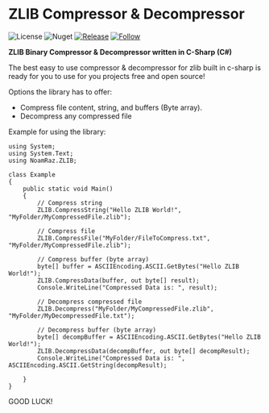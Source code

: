 # ZLIB Compressor & Decompressor
![License](https://img.shields.io/aur/license/apache-spark)
![Nuget](https://img.shields.io/badge/NuGet%20Package%20Required-zlib.net-orange)
[![Release](https://img.shields.io/github/v/release/UrMango/zlib-comp-decomp?color=%23)](https://github.com/UrMango/zlib-comp-decomp/releases)
[![Follow](https://img.shields.io/github/followers/UrMango?label=Follow%20Me&style=social)](https://github.com/UrMango)

**ZLIB Binary Compressor & Decompressor written in C-Sharp (C#)**

The best easy to use compressor & decompressor for zlib built in c-sharp is ready for you to use for you projects free and open source!

Options the library has to offer:

 - Compress file content, string, and buffers (Byte array).
 - Decompress any compressed file

Example for using the library:

    using System;
	using System.Text;
	using NoamRaz.ZLIB;

	class Example
	{
		public static void Main()
		{
			// Compress string
			ZLIB.CompressString("Hello ZLIB World!", "MyFolder/MyCompressedFile.zlib");

			// Compress file
			ZLIB.CompressFile("MyFolder/FileToCompress.txt", "MyFolder/MyCompressedFile.zlib");

			// Compress buffer (byte array)
			byte[] buffer = ASCIIEncoding.ASCII.GetBytes("Hello ZLIB World!");
			ZLIB.CompressData(buffer, out byte[] result);
			Console.WriteLine("Compressed Data is: ", result);

			// Decompress compressed file
			ZLIB.Decompress("MyFolder/MyCompressedFile.zlib", "MyFolder/MyDecompressedFile.txt");

			// Decompress buffer (byte array)
			byte[] decompBuffer = ASCIIEncoding.ASCII.GetBytes("Hello ZLIB World!");
			ZLIB.DecompressData(decompBuffer, out byte[] decompResult);
			Console.WriteLine("Compressed Data is: ", ASCIIEncoding.ASCII.GetString(decompResult);
		
		}
	}

GOOD LUCK!
